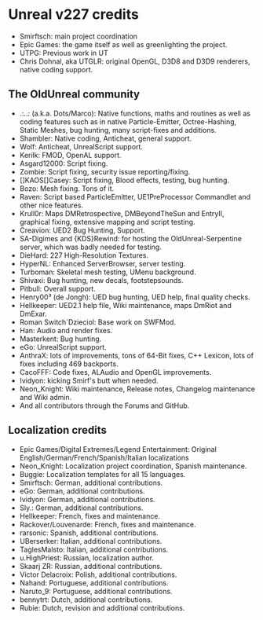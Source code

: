 # Unreal v227 credits

* Smirftsch: main project coordination
* Epic Games: the game itself as well as greenlighting the project.
* UTPG: Previous work in UT
* Chris Dohnal, aka UTGLR: original OpenGL, D3D8 and D3D9 renderers, native coding support.

## The OldUnreal community

* .:..: (a.k.a. Dots/Marco): Native functions, maths and routines as well as coding features such as in native Particle-Emitter, Octree-Hashing, Static Meshes, bug hunting, many script-fixes and additions.
* Shambler: Native coding, Anticheat, general support.
* Wolf: Anticheat, UnrealScript support.
* Kerilk: FMOD, OpenAL support.
* Asgard12000: Script fixing.
* Zombie: Script fixing, security issue reporting/fixing.
* []KAOS[]Casey: Script fixing, Blood effects, testing, bug hunting.
* Bozo: Mesh fixing. Tons of it.
* Raven: Script based ParticleEmitter, UE1PreProcessor Commandlet and other nice features.
* Krull0r: Maps DMRetrospective, DMBeyondTheSun and EntryII, graphical fixing, extensive mapping and script testing.
* Creavion: UED2 Bug Hunting, Support.
* SA-Digimes and {KDS}Rewind: for hosting the OldUnreal-Serpentine server, which was badly needed for testing.
* DieHard: 227 High-Resolution Textures.
* HyperNL: Enhanced ServerBrowser, server testing.
* Turboman: Skeletal mesh testing, UMenu background.
* Shivaxi: Bug hunting, new decals, footstepsounds.
* Pitbull: Overall support.
* Henry00³ (de Jongh): UED bug hunting, UED help, final quality checks.
* Hellkeeper: UED2.1 help file, Wiki maintenance, maps DmRiot and DmExar.
* Roman Switch`Dzieciol: Base work on SWFMod.
* Han: Audio and render fixes.
* Masterkent: Bug hunting.
* eGo: UnrealScript support.
* AnthraX: lots of improvements, tons of 64-Bit fixes, C++ Lexicon, lots of fixes including 469 backports.
* CacoFFF: Code fixes, ALAudio and OpenGL improvements.
* Ividyon: kicking Smirf's butt when needed.
* Neon_Knight: Wiki maintenance, Release notes, Changelog maintenance and Wiki admin.
* And all contributors through the Forums and GitHub.

## Localization credits

* Epic Games/Digital Extremes/Legend Entertainment: Original English/German/French/Spanish/Italian localizations
* Neon_Knight: Localization project coordination, Spanish maintenance.
* Buggie: Localization templates for all 15 languages.
* Smirftsch: German, additional contributions.
* eGo: German, additional contributions.
* Ividyon: German, additional contributions.
* Sly.: German, additional contributions.
* Hellkeeper: French, fixes and maintenance.
* Rackover/Louvenarde: French, fixes and maintenance.
* rarsonic: Spanish, additional contributions.
* UBerserker: Italian, additional contributions.
* TaglesMalsto: Italian, additional contributions.
* u.HighPriest: Russian, localization author.
* Skaarj ZR: Russian, additional contributions.
* Victor Delacroix: Polish, additional contributions.
* Nahand: Portuguese, additional contributions.
* Naruto_9: Portuguese, additional contributions.
* bennytrt: Dutch, additional contributions.
* Rubie: Dutch, revision and additional contributions.
